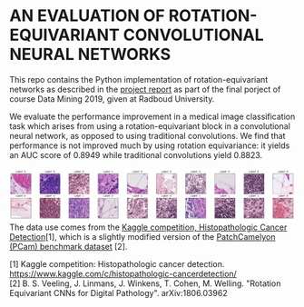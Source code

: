 # AN EVALUATION OF ROTATION-EQUIVARIANT CONVOLUTIONAL NEURAL NETWORKS

This repo contains the Python implementation of rotation-equivariant networks as described in the <a href="https://github.com/gabrielraya/Data-Mining/blob/master/Project/Rotation_Equivariance.pdf" target="_blank">project report</a> 
as part of the final porject of course Data Mining 2019, given at Radboud University. <br/>


We evaluate the performance improvement in a medical image classification task which arises from
using a rotation-equivariant block in a convolutional neural network, as opposed to using traditional
convolutions. We find that performance is not improved much by using rotation equivariance: it
yields an AUC score of 0.8949 while traditional convolutions yield 0.8823. 


<img src="https://github.com/gabrielraya/Data-Mining/blob/master/Project/images/data.PNG?raw=1" align="right">



The data use comes from the [Kaggle competition, Histopathologic Cancer Detection](https://www.kaggle.com/c/histopathologic-cancer-detection)[1], which
is a slightly modified version of the [PatchCamelyon (PCam) benchmark dataset](https://github.com/basveeling/pcam) [2].


[1] Kaggle competition: Histopathologic cancer detection. https://www.kaggle.com/c/histopathologic-cancerdetection/ <br/>
[2] B. S. Veeling, J. Linmans, J. Winkens, T. Cohen, M. Welling. "Rotation Equivariant CNNs for Digital Pathology". arXiv:1806.03962
